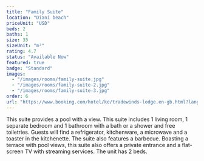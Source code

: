 ```yaml
---
title: "Family Suite"
location: "Diani beach"
priceUnit: "USD"
beds: 2
baths: 1
size: 35
sizeUnit: "m²"
rating: 4.7
status: "Available Now"
featured: true
badge: "Standard"
images:
  - "/images/rooms/family-suite.jpg"
  - "/images/rooms/family-suite-2.jpg"
  - "/images/rooms/family-suite-3.jpg"
order: 6
url: "https://www.booking.com/hotel/ke/tradewinds-lodge.en-gb.html?lang=en-gb&soz=1&lang_changed=1&activeTab=main#RD317675010"
---
```


This suite provides a pool with a view. This suite includes 1 living room, 1 separate bedroom and 1 bathroom with a bath or a shower and free toiletries. Guests will find a refrigerator, kitchenware, a microwave and a toaster in the kitchenette. The suite also features a barbecue. Boasting a terrace with pool views, this suite also offers a private entrance and a flat-screen TV with streaming services. The unit has 2 beds.